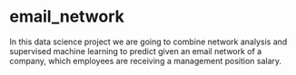 # email_network
In this data science project we are going to combine network analysis and supervised machine learning to predict given an email network of a company, which employees are receiving a management position salary.
